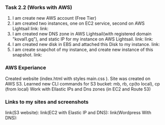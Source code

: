 ### Task 2.2 (Works with AWS)
1. I am create new AWS account (Free Tier)
2. I am created two instances, one on EC2 service, second on AWS Lightsail
link:
link:
3. I am created new DNS zone in AWS Lightsail(with registered domain "koval1.gq"), and static IP for my instance on AWS Lightsail.
link:
link:
4. I am created new disk in EBS and attached this Disk to my instance.
link:
5. I am create snapchot of my instance, and create new instance of this snapshot.
link: 

### AWS Experiance 
Created website (index.html with styles main.css ). Site was created on AWS S3.
Learned new CLI commands for S3 bucket: mb, rb, cp(to local), cp (from local)
Work with Ellastic IPs and Dns zones (in EC2 and Route 53) 


### Links to my sites and screenshots
link(S3 website):
link(EC2 with Elastic IP and DNS):
link(Wordpress With DNS):  
